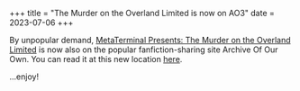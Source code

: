 +++
title = "The Murder on the Overland Limited is now on AO3"
date = 2023-07-06
+++

By unpopular demand, [MetaTerminal Presents: The Murder on the Overland Limited](murder-on-the-overland-limited) is now also on the popular fanfiction-sharing site Archive Of Our Own. You can read it at this new location [here](https://archiveofourown.org/works/48407830).

...enjoy!